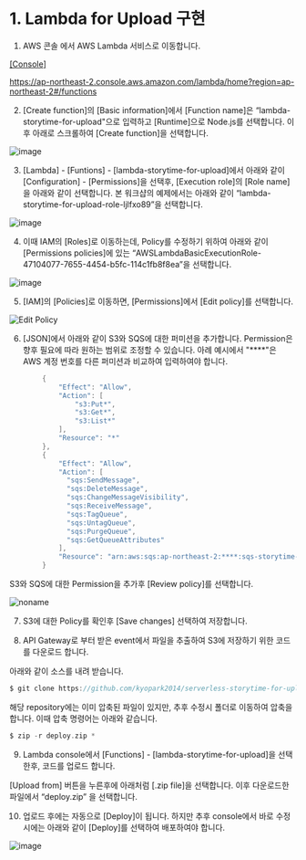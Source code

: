 # 1. Lambda for Upload 구현

1) AWS 콘솔 에서 AWS Lambda 서비스로 이동합니다.

[[Console]](https://ap-northeast-2.console.aws.amazon.com/lambda/home?region=ap-northeast-2#/functions)

https://ap-northeast-2.console.aws.amazon.com/lambda/home?region=ap-northeast-2#/functions

2) [Create function]의 [Basic information]에서 [Function name]은 “lambda-storytime-for-upload"으로 입력하고 [Runtime]으로 Node.js를 선택합니다. 이후 아래로 스크롤하여 [Create function]을 선택합니다.
 
![image](https://user-images.githubusercontent.com/52392004/156876332-7707c7a7-16df-4aeb-a68c-b2889c1b49bf.png)


3) [Lambda] - [Funtions] - [lambda-storytime-for-upload]에서 아래와 같이 [Configuration] - [Permissions]을 선택후, [Execution role]의 [Role name]을 아래와 같이 선택합니다. 본 워크샵의 예제에서는 아래와 같이 “lambda-storytime-for-upload-role-ljlfxo89”을 선택합니다.

![image](https://user-images.githubusercontent.com/52392004/156876402-6d66af7f-40a1-49d7-94c9-6a86793256a2.png)


4) 이때 IAM의 [Roles]로 이동하는데, Policy를 수정하기 위하여 아래와 같이 [Permissions policies]에 있는 “AWSLambdaBasicExecutionRole-47104077-7655-4454-b5fc-114c1fb8f8ea”을 선택합니다.

![image](https://user-images.githubusercontent.com/52392004/156876440-e6c59f7b-15b3-4479-8599-3c70d7fc5601.png)


5) [IAM]의 [Policies]로 이동하면, [Permissions]에서 [Edit policy]를 선택합니다.

![Edit Policy](https://user-images.githubusercontent.com/52392004/156359595-e8f4244a-2a2b-4d23-a07c-17acb71c7a0a.png)


6) [JSON]에서 아래와 같이 S3와 SQS에 대한 퍼미션을 추가합니다. Permission은 향후 필요에 따라 원하는 범위로 조정할 수 있습니다. 아례 예시에서 "****"은 AWS 계정 번호를 다른 퍼미션과 비교하여 입력하여야 합니다. 

```java
        {
            "Effect": "Allow",
            "Action": [
                "s3:Put*",
                "s3:Get*",
                "s3:List*"
            ],
            "Resource": "*"
        },
        {
            "Effect": "Allow",
            "Action": [
              "sqs:SendMessage",
              "sqs:DeleteMessage",
              "sqs:ChangeMessageVisibility",
              "sqs:ReceiveMessage",
              "sqs:TagQueue",
              "sqs:UntagQueue",
              "sqs:PurgeQueue",
              "sqs:GetQueueAttributes"
            ],
            "Resource": "arn:aws:sqs:ap-northeast-2:****:sqs-storytime-for-rekognition"
        }
```
S3와 SQS에 대한 Permission을 추가후 [Review policy]를 선택합니다.


![noname](https://user-images.githubusercontent.com/52392004/156876808-960a0625-d7bf-444e-9de9-6f27361f1b8a.png)



7) S3에 대한 Policy를 확인후 [Save changes] 선택하여 저장합니다.

8) API Gateway로 부터 받은 event에서 파일을 추출하여 S3에 저장하기 위한 코드를 다운로드 합니다.

아래와 같이 소스를 내려 받습니다.
 
```c
$ git clone https://github.com/kyopark2014/serverless-storytime-for-upload
```

해당 repository에는 이미 압축된 파일이 있지만, 추후 수정시 폴더로 이동하여 압축을 합니다. 이때 압축 명령어는 아래와 같습니다.

```c
$ zip -r deploy.zip *
```

9) Lambda console에서 [Functions] - [lambda-storytime-for-upload]을 선택한후, 코드를 업로드 합니다.

[Upload from] 버튼을 누른후에 아래처럼 [.zip file]을 선택합니다. 이후 다운로드한 파일에서 “deploy.zip” 을 선택합니다.

10) 업로드 후에는 자동으로 [Deploy]이 됩니다. 하지만 추후 console에서 바로 수정시에는 아래와 같이 [Deploy]를 선택하여 배포하여야 합니다.


![image](https://user-images.githubusercontent.com/52392004/156876945-e0bb4368-e269-4e80-a33a-0758ffd0c952.png)

